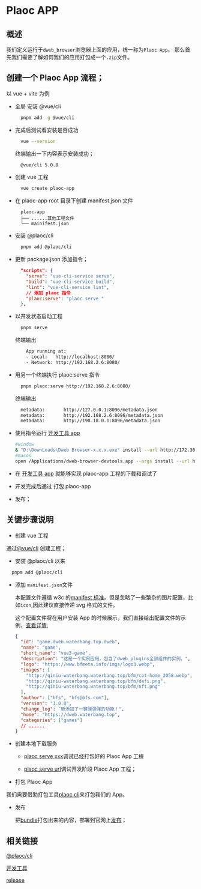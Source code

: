 # Plaoc APP

## 概述

我们定义运行于`dweb_browser`浏览器上面的应用，统一称为`Plaoc App`。
那么首先我们需要了解如何我们的应用打包成一个`.zip`文件。

## 创建一个 Plaoc App 流程；

以 vue + vite 为例

- 全局 安装 @vue/cli

  ```bash
    pnpm add -g @vue/cli
  ```

- 完成后测试看安装是否成功

  ```bash
    vue --version
  ```

  终端输出一下内容表示安装成功；

  ```bash
    @vue/cli 5.0.8
  ```

- 创建 vue 工程

  ```bash
    vue create plaoc-app
  ```

- 在 plaoc-app root 目录下创建 manifest.json 文件

  ```
    plaoc-app
    ├── ......其他工程文件
    └── mainifest.json
  ```

- 安装 @plaoc/cli

  ```bash
    pnpm add @plaoc/cli
  ```

- 更新 package.json 添加指令；

  ```json
    "scripts": {
      "serve": "vue-cli-service serve",
      "build": "vue-cli-service build",
      "lint": "vue-cli-service lint",
      // 添加 plaoc 指令
      "plaoc:serve": "plaoc serve "
    },
  ```

- 以开发状态启动工程

  ```bash
    pnpm serve
  ```

  终端输出

  ```bash
      App running at:
      - Local:   http://localhost:8080/
      - Network: http://192.168.2.6:8080/
  ```

- 用另一个终端执行 plaoc:serve 指令

  ```bash
    pnpm plaoc:serve http://192.168.2.6:8080/
  ```

  终端输出

  ```bash
    metadata:       http://127.0.0.1:8096/metadata.json
    metadata:       http://192.168.2.6:8096/metadata.json
    metadata:       http://198.18.0.1:8096/metadata.json
  ```

- 使用指令运行 [开发工具 app](./developer-tool/index.md)

  ```bash
  #window
  & "D:\DownLoads\Dweb Browser-x.x.x.exe" install --url http://172.30.93.43:8096/metadata.json
  #macos
  open /Applications/dweb-browser-devtools.app --args install --url http://127.0.0.1:8096/metadata.json
  ```

- 在 [开发工具 app](./developer-tool/index.md) 就能够实现 plaoc-app 工程的下载和调试了

- 开发完成后通过 打包 plaoc-app

- 发布；

## 关键步骤说明

- 创建 vue 工程

通过[@vue/cli](https://cli.vuejs.org/zh/guide/) 创建工程；

- 安装 @plaoc/cli 以来

```bash
  pnpm add @plaoc/cli
```

- 添加 `manifest.json`文件

  本配置文件遵循 w3c 的[manifest 标准](https://developer.mozilla.org/en-US/docs/Web/Manifest)。但是忽略了一些繁杂的图片配置，比如`icon`,因此建议直接传递 svg 格式的文件。

  这个配置文件将在用户安装 App 的时候展示，我们直接给出配置文件的示例，[查看详情](./manifest/index.md);

  ```json
  {
    "id": "game.dweb.waterbang.top.dweb",
    "name": "game",
    "short_name": "vue3-game",
    "description": "这是一个实例应用，包含了dweb_plugins全部组件的实例。",
    "logo": "https://www.bfmeta.info/imgs/logo3.webp",
    "images": [
      "http://qiniu-waterbang.waterbang.top/bfm/cot-home_2058.webp",
      "http://qiniu-waterbang.waterbang.top/bfm/defi.png",
      "http://qiniu-waterbang.waterbang.top/bfm/nft.png"
    ],
    "author": ["bfs", "bfs@bfs.com"],
    "version": "1.0.0",
    "change_log": "新添加了一键弹弹弹的功能！",
    "home": "https://dweb.waterbang.top",
    "categories": ["games"]
    // ......
  }
  ```

- 创建本地下载服务

  - [plaoc serve xxx](./plaoc-cli/serve.md)调试已经打包好的 Plaoc App 工程

  - [plaoc serve url](./ploac-cli/serve-url.md)调试开发阶段 Plaoc App 工程；

- 打包 Plaoc App

我们需要借助打包工具[plaoc cli](./plaoc-cli/bundle.md)来打包我们的 App。

- 发布

  把[bundle](./plaoc-cli/bundle.md)打包出来的内容，部署到官网上[发布](./release/index.md)；

## 相关链接

[@plaoc/cli](../plaoc-cli/index.md)

[开发工具](../developer-tool/index.md)

[release](../release/index.md)
